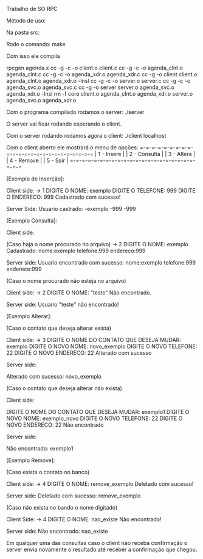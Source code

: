 Trabalho de SO RPC

Método de uso:

Na pasta src:

Rode o comando: make

Com isso ele compila

rpcgen  agenda.x
cc -g    -c -o client.o client.c
cc -g    -c -o agenda_clnt.o agenda_clnt.c
cc -g    -c -o agenda_xdr.o agenda_xdr.c
cc -g     -o client client.o agenda_clnt.o agenda_xdr.o -lnsl 
cc -g    -c -o server.o server.c
cc -g    -c -o agenda_svc.o agenda_svc.c
cc -g     -o server server.o agenda_svc.o agenda_xdr.o -lnsl
rm -f core client.o agenda_clnt.o agenda_xdr.o server.o agenda_svc.o agenda_xdr.o

Com o programa compilado rodamos o server:
./server

O server vai ficar rodando esperando o client.

Com o server rodando rodamos agora o client:
./client localhost

Com o client aberto ele mostrará o menu de opções:
=-=-=-=-=-=-=-=-=-=-=-=-=-=-=-=-=-=-=-=-=-=-=-=
| 1 - Insere                                  |
| 2 - Consulta                                |
| 3 - Altera                                  |
| 4 - Remove                                  |
| 5 - Sair                                    |
=-=-=-=-=-=-=-=-=-=-=-=-=-=-=-=-=-=-=-=-=-=-=-=

[Exemplo de Inserção]:

Client side:
-> 1
DIGITE O NOME: exemplo
DIGITE O TELEFONE: 999
DIGITE O ENDERECO: 999
Cadastrado com sucesso!

Server Side:
Usuario castrado:
 -exemplo
 -999
 -999

[Exemplo Consulta]:

Client side:

(Caso haja o nome procurado no arquivo)
-> 2
DIGITE O NOME: exemplo
Cadastrado:
 nome:exemplo
 telefone:999
 endereco:999
 
Server side:
Usuario encontrado com sucesso:
 nome:exemplo
 telefone:999
 endereco:999
 
(Caso o nome procurado não esteja no arquivo)

Client side:
-> 2
DIGITE O NOME: "teste"
Não encontrado.

Server side:
Usuario "teste" não encontrado!

[Exemplo Alterar]:

(Caso o contato que deseja alterar exista)

Client side:
-> 3
DIGITE O NOME DO CONTATO QUE DESEJA MUDAR: exemplo
DIGITE O NOVO NOME: novo_exemplo
DIGITE O NOVO TELEFONE: 22
DIGITE O NOVO ENDERECO: 22
Alterado com sucesso

Server side:

Alterado com sucesso: novo_exemplo

(Caso o contato que deseja alterar não exista)

Client side:

DIGITE O NOME DO CONTATO QUE DESEJA MUDAR: exemplo1
DIGITE O NOVO NOME: exemplo_novo
DIGITE O NOVO TELEFONE: 22
DIGITE O NOVO ENDERECO: 22
Não encontrado

Server side:

Não encontrado: exemplo1

[Exemplo Remove]:

(Caso exista o contato no banco)

Client side:
-> 4
DIGITE O NOME: remove_exemplo
Deletado com sucesso!

Server side:
Deletado com sucesso: remove_exemplo

(Caso não exista no bando o nome digitado)

Client Side:
-> 4
DIGITE O NOME: nao_existe
Não encontrado!

Server side:
Não encontrado: nao_existe

Em qualquer uma das consultas caso o client não receba confirmação o server envia novamente o resultado até receber a confirmação que chegou.
